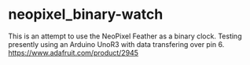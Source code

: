 # neopixel_binary-watch

This is an attempt to use the NeoPixel Feather as a binary clock. Testing presently using an Arduino UnoR3 with data transfering over pin 6.
https://www.adafruit.com/product/2945
